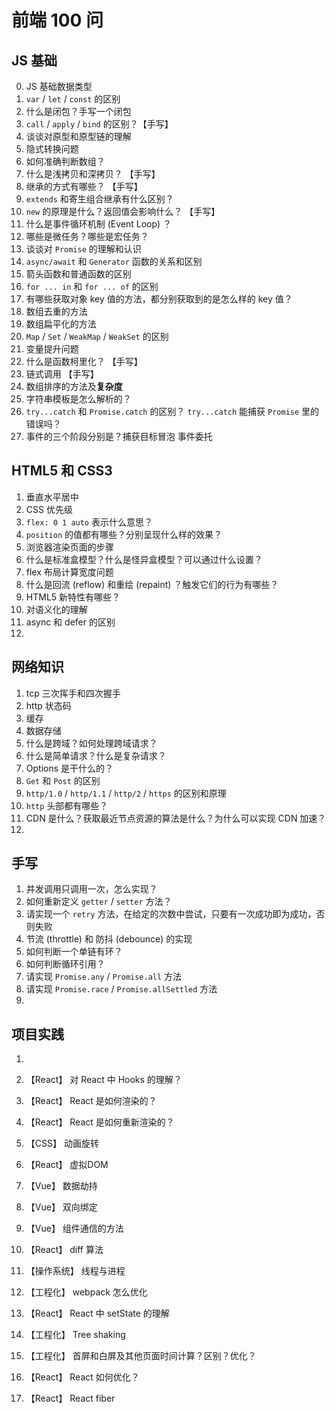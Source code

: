 # 前端 100 问

## JS 基础

0. JS 基础数据类型
1. `var` / `let` / `const` 的区别
2. 什么是闭包？手写一个闭包
3. `call` / `apply` / `bind` 的区别？【手写】
4. 谈谈对原型和原型链的理解
5. 隐式转换问题
6. 如何准确判断数组？
7. 什么是浅拷贝和深拷贝？ 【手写】
8. 继承的方式有哪些？ 【手写】
9. `extends` 和寄生组合继承有什么区别？
10. `new` 的原理是什么？返回值会影响什么？ 【手写】
11. 什么是事件循环机制 (Event Loop) ？
12. 哪些是微任务？哪些是宏任务？
13. 谈谈对 `Promise` 的理解和认识
14. `async/await` 和 `Generator` 函数的关系和区别
15. 箭头函数和普通函数的区别
16. `for ... in` 和 `for ... of` 的区别
17. 有哪些获取对象 key 值的方法，都分别获取到的是怎么样的 key 值？
18. 数组去重的方法
19. 数组扁平化的方法
20. `Map` / `Set` / `WeakMap` / `WeakSet` 的区别
21. 变量提升问题
22. 什么是函数柯里化？ 【手写】
23. 链式调用 【手写】
24. 数组排序的方法及**复杂度**
25. 字符串模板是怎么解析的？
26. `try...catch` 和 `Promise.catch` 的区别？ `try...catch` 能捕获 `Promise` 里的错误吗？
27. 事件的三个阶段分别是？捕获目标冒泡 事件委托

## HTML5 和 CSS3

1. 垂直水平居中
2. CSS 优先级
3. `flex: 0 1 auto` 表示什么意思？
4. `position` 的值都有哪些？分别呈现什么样的效果？
5. 浏览器渲染页面的步骤
6. 什么是标准盒模型？什么是怪异盒模型？可以通过什么设置？
7. flex 布局计算宽度问题
8. 什么是回流 (reflow) 和重绘 (repaint) ？触发它们的行为有哪些？
9. HTML5 新特性有哪些？
10. 对语义化的理解
11. async 和 defer 的区别
12. 

## 网络知识

1. tcp 三次挥手和四次握手
2. http 状态码
3. 缓存
4. 数据存储
5. 什么是跨域？如何处理跨域请求？
6. 什么是简单请求？什么是复杂请求？
7. Options 是干什么的？
8. `Get` 和 `Post` 的区别
9. `http/1.0` / `http/1.1` / `http/2` / `https` 的区别和原理
10. `http` 头部都有哪些？
11. CDN 是什么？获取最近节点资源的算法是什么？为什么可以实现 CDN 加速？
12. 

## 手写

1. 并发调用只调用一次，怎么实现？
2. 如何重新定义 `getter` / `setter` 方法？
3. 请实现一个 `retry` 方法，在给定的次数中尝试，只要有一次成功即为成功，否则失败 
4. 节流 (throttle) 和 防抖 (debounce) 的实现
5. 如何判断一个单链有环？
6. 如何判断循环引用？
7. 请实现 `Promise.any` / `Promise.all` 方法
8. 请实现 `Promise.race` / `Promise.allSettled` 方法
9. 

## 项目实践

1. 


1. 【React】 对 React 中 Hooks 的理解？
2. 【React】 React 是如何渲染的？
3. 【React】 React 是如何重新渲染的？
8. 【CSS】 动画旋转
12. 【React】 虚拟DOM
14. 【Vue】 数据劫持
15. 【Vue】 双向绑定
18. 【Vue】 组件通信的方法
19. 【React】 diff 算法
21. 【操作系统】 线程与进程
23. 【工程化】 webpack 怎么优化
25. 【React】 React 中 setState 的理解
26. 【工程化】 Tree shaking
27. 【工程化】 首屏和白屏及其他页面时间计算？区别？优化？
31. 【React】 React 如何优化？
33. 【React】 React fiber
